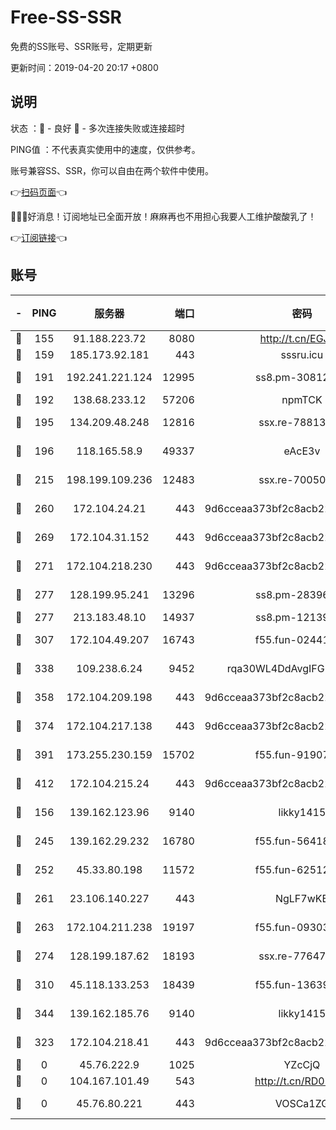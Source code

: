 # Free-SS-SSR

免费的SS账号、SSR账号，定期更新

更新时间：2019-04-20 20:17 +0800

## 说明

状态     ：🙂 - 良好 🙁 - 多次连接失败或连接超时

PING值   ：不代表真实使用中的速度，仅供参考。

账号兼容SS、SSR，你可以自由在两个软件中使用。

👉[扫码页面](https://liesauer.github.io/Free-SS-SSR/)👈

🎉🎉🎉好消息！订阅地址已全面开放！麻麻再也不用担心我要人工维护酸酸乳了！

👉[订阅链接](https://www.liesauer.net/yogurt/subscribe?ACCESS_TOKEN=DAYxR3mMaZAsaqUb)👈

## 账号

|-|PING|服务器|端口|密码|加密方式|区域|
|:----:|:----:|:-----:|-----:|:----:|:----:|:----:|
|🙂|155|91.188.223.72|8080|http://t.cn/EGJIyrl|rc4-md5|RU|
|🙂|159|185.173.92.181|443|sssru.icu|rc4-md5|RU|
|🙂|191|192.241.221.124|12995|ss8.pm-30812425|aes-256-cfb|US|
|🙂|192|138.68.233.12|57206|npmTCK|rc4-md5|US|
|🙂|195|134.209.48.248|12816|ssx.re-78813577|aes-256-cfb|US|
|🙂|196|118.165.58.9|49337|eAcE3v|chacha20-ietf|TW|
|🙂|215|198.199.109.236|12483|ssx.re-70050948|aes-256-cfb|US|
|🙂|260|172.104.24.21|443|9d6cceaa373bf2c8acb22e60b6a58be6|aes-256-cfb|US|
|🙂|269|172.104.31.152|443|9d6cceaa373bf2c8acb22e60b6a58be6|aes-256-cfb|US|
|🙂|271|172.104.218.230|443|9d6cceaa373bf2c8acb22e60b6a58be6|aes-256-cfb|US|
|🙂|277|128.199.95.241|13296|ss8.pm-28396550|aes-256-cfb|SG|
|🙂|277|213.183.48.10|14937|ss8.pm-12139832|rc4-md5|RU|
|🙂|307|172.104.49.207|16743|f55.fun-02441032|aes-256-cfb|SG|
|🙂|338|109.238.6.24|9452|rqa30WL4DdAvgIFG6Fs3znzTa|aes-256-cfb|FR|
|🙂|358|172.104.209.198|443|9d6cceaa373bf2c8acb22e60b6a58be6|aes-256-cfb|US|
|🙂|374|172.104.217.138|443|9d6cceaa373bf2c8acb22e60b6a58be6|aes-256-cfb|US|
|🙂|391|173.255.230.159|15702|f55.fun-91907553|aes-256-cfb|US|
|🙂|412|172.104.215.24|443|9d6cceaa373bf2c8acb22e60b6a58be6|aes-256-cfb|US|
|🙂|156|139.162.123.96|9140|likky1415|aes-256-cfb|JP|
|🙂|245|139.162.29.232|16780|f55.fun-56418519|aes-256-cfb|SG|
|🙂|252|45.33.80.198|11572|f55.fun-62512711|aes-256-cfb|US|
|🙂|261|23.106.140.227|443|NgLF7wKB|aes-256-cfb|US|
|🙂|263|172.104.211.238|19197|f55.fun-09303839|aes-256-cfb|US|
|🙂|274|128.199.187.62|18193|ssx.re-77647614|aes-256-cfb|SG|
|🙂|310|45.118.133.253|18439|f55.fun-13639726|aes-256-cfb|SG|
|🙂|344|139.162.185.76|9140|likky1415|aes-256-cfb|DE|
|🙁|323|172.104.218.41|443|9d6cceaa373bf2c8acb22e60b6a58be6|aes-256-cfb|US|
|🙁|0|45.76.222.9|1025|YZcCjQ|rc4-md5|JP|
|🙁|0|104.167.101.49|543|http://t.cn/RD0D7sx|rc4-md5|CA|
|🙁|0|45.76.80.221|443|VOSCa1ZG|aes-256-cfb|DE|

